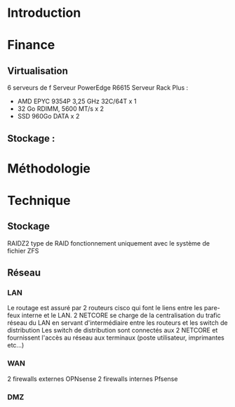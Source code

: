 # Introduction

# Finance

## Virtualisation
6 serveurs de f
Serveur PowerEdge R6615 Serveur Rack Plus :
- AMD EPYC 9354P 3,25 GHz 32C/64T x 1
- 32 Go RDIMM, 5600 MT/s x 2
- SSD 960Go DATA x 2

## Stockage :

# Méthodologie

# Technique

## Stockage
RAIDZ2 type de RAID fonctionnement uniquement avec le système de fichier ZFS
## Réseau
### LAN
Le routage est assuré par 2 routeurs cisco qui font le liens entre les pare-feux interne et le LAN.
2 NETCORE se charge de la centralisation du trafic réseau du LAN en servant d'intermédiaire entre les routeurs et les switch de distribution
Les switch de distribution sont connectés aux 2 NETCORE et fournissent l'accès au réseau aux terminaux (poste utilisateur, imprimantes etc...)

### WAN
2 firewalls externes OPNsense
2 firewalls internes Pfsense

### DMZ
